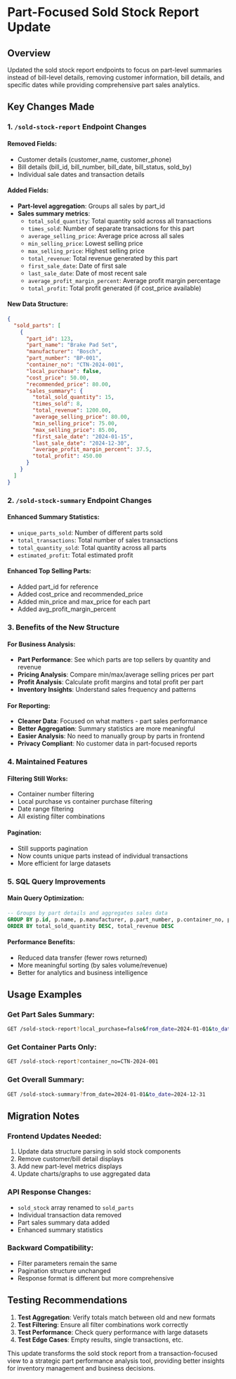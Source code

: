 # Part-Focused Sold Stock Report Update

## Overview
Updated the sold stock report endpoints to focus on part-level summaries instead of bill-level details, removing customer information, bill details, and specific dates while providing comprehensive part sales analytics.

## Key Changes Made

### 1. `/sold-stock-report` Endpoint Changes

#### Removed Fields:
- Customer details (customer_name, customer_phone)
- Bill details (bill_id, bill_number, bill_date, bill_status, sold_by)
- Individual sale dates and transaction details

#### Added Fields:
- **Part-level aggregation**: Groups all sales by part_id
- **Sales summary metrics**:
  - `total_sold_quantity`: Total quantity sold across all transactions
  - `times_sold`: Number of separate transactions for this part
  - `average_selling_price`: Average price across all sales
  - `min_selling_price`: Lowest selling price
  - `max_selling_price`: Highest selling price
  - `total_revenue`: Total revenue generated by this part
  - `first_sale_date`: Date of first sale
  - `last_sale_date`: Date of most recent sale
  - `average_profit_margin_percent`: Average profit margin percentage
  - `total_profit`: Total profit generated (if cost_price available)

#### New Data Structure:
```json
{
  "sold_parts": [
    {
      "part_id": 123,
      "part_name": "Brake Pad Set",
      "manufacturer": "Bosch",
      "part_number": "BP-001",
      "container_no": "CTN-2024-001",
      "local_purchase": false,
      "cost_price": 50.00,
      "recommended_price": 80.00,
      "sales_summary": {
        "total_sold_quantity": 15,
        "times_sold": 8,
        "total_revenue": 1200.00,
        "average_selling_price": 80.00,
        "min_selling_price": 75.00,
        "max_selling_price": 85.00,
        "first_sale_date": "2024-01-15",
        "last_sale_date": "2024-12-30",
        "average_profit_margin_percent": 37.5,
        "total_profit": 450.00
      }
    }
  ]
}
```

### 2. `/sold-stock-summary` Endpoint Changes

#### Enhanced Summary Statistics:
- `unique_parts_sold`: Number of different parts sold
- `total_transactions`: Total number of sales transactions
- `total_quantity_sold`: Total quantity across all parts
- `estimated_profit`: Total estimated profit

#### Enhanced Top Selling Parts:
- Added part_id for reference
- Added cost_price and recommended_price
- Added min_price and max_price for each part
- Added avg_profit_margin_percent

### 3. Benefits of the New Structure

#### For Business Analysis:
- **Part Performance**: See which parts are top sellers by quantity and revenue
- **Pricing Analysis**: Compare min/max/average selling prices per part
- **Profit Analysis**: Calculate profit margins and total profit per part
- **Inventory Insights**: Understand sales frequency and patterns

#### For Reporting:
- **Cleaner Data**: Focused on what matters - part sales performance
- **Better Aggregation**: Summary statistics are more meaningful
- **Easier Analysis**: No need to manually group by parts in frontend
- **Privacy Compliant**: No customer data in part-focused reports

### 4. Maintained Features

#### Filtering Still Works:
- Container number filtering
- Local purchase vs container purchase filtering
- Date range filtering
- All existing filter combinations

#### Pagination:
- Still supports pagination
- Now counts unique parts instead of individual transactions
- More efficient for large datasets

### 5. SQL Query Improvements

#### Main Query Optimization:
```sql
-- Groups by part details and aggregates sales data
GROUP BY p.id, p.name, p.manufacturer, p.part_number, p.container_no, p.local_purchase, p.cost_price, p.recommended_price
ORDER BY total_sold_quantity DESC, total_revenue DESC
```

#### Performance Benefits:
- Reduced data transfer (fewer rows returned)
- More meaningful sorting (by sales volume/revenue)
- Better for analytics and business intelligence

## Usage Examples

### Get Part Sales Summary:
```bash
GET /sold-stock-report?local_purchase=false&from_date=2024-01-01&to_date=2024-12-31&page=1&limit=20
```

### Get Container Parts Only:
```bash
GET /sold-stock-report?container_no=CTN-2024-001
```

### Get Overall Summary:
```bash
GET /sold-stock-summary?from_date=2024-01-01&to_date=2024-12-31
```

## Migration Notes

### Frontend Updates Needed:
1. Update data structure parsing in sold stock components
2. Remove customer/bill detail displays
3. Add new part-level metrics displays
4. Update charts/graphs to use aggregated data

### API Response Changes:
- `sold_stock` array renamed to `sold_parts`
- Individual transaction data removed
- Part sales summary data added
- Enhanced summary statistics

### Backward Compatibility:
- Filter parameters remain the same
- Pagination structure unchanged
- Response format is different but more comprehensive

## Testing Recommendations

1. **Test Aggregation**: Verify totals match between old and new formats
2. **Test Filtering**: Ensure all filter combinations work correctly
3. **Test Performance**: Check query performance with large datasets
4. **Test Edge Cases**: Empty results, single transactions, etc.

This update transforms the sold stock report from a transaction-focused view to a strategic part performance analysis tool, providing better insights for inventory management and business decisions.
